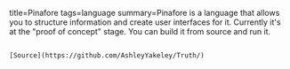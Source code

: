 title=Pinafore
tags=language
summary=Pinafore is a language that allows you to structure information and create user interfaces for it. Currently it's at the "proof of concept" stage. You can build it from source and run it.
~~~~~~

[Source](https://github.com/AshleyYakeley/Truth/)

